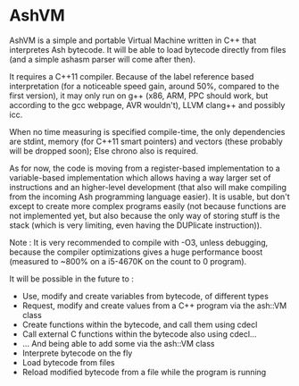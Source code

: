 # AshVM
AshVM is a simple and portable Virtual Machine written in C++ that interpretes Ash bytecode.
It will be able to load bytecode directly from files (and a simple ashasm parser will come after then).

It requires a C++11 compiler. Because of the label reference based interpretation (for a noticeable speed gain, around 50%, compared to the first version), it may only run on g++ (x86, ARM, PPC should work, but according to the gcc webpage, AVR wouldn't), LLVM clang++ and possibly icc.

When no time measuring is specified compile-time, the only dependencies are stdint, memory (for C++11 smart pointers) and vectors (these probably will be dropped soon); Else chrono also is required.

As for now, the code is moving from a register-based implementation to a variable-based implementation which allows having a way larger set of instructions and an higher-level development (that also will make compiling from the incoming Ash programming language easier). It is usable, but don't except to create more complex programs easily (not because functions are not implemented yet, but also because the only way of storing stuff is the stack (which is very limiting, even having the DUPlicate instruction)).

Note : It is very recommended to compile with -O3, unless debugging, because the compiler optimizations gives a huge performance boost (measured to ~800% on a i5-4670K on the count to 0 program).

It will be possible in the future to :
* Use, modify and create variables from bytecode, of different types
* Request, modify and create values from a C++ program via the ash::VM class
* Create functions within the bytecode, and call them using cdecl
* Call external C functions within the bytecode also using cdecl...
* ... And being able to add some via the ash::VM class
* Interprete bytecode on the fly
* Load bytecode from files
* Reload modified bytecode from a file while the program is running
